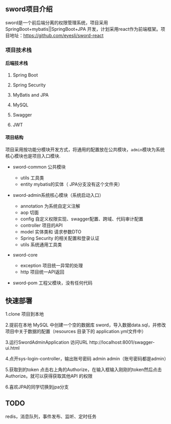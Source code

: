 ## sword项目介绍

sword是一个前后端分离的权限管理系统，项目采用 SpringBoot+mybatis||SpringBoot+JPA 开发，计划采用react作为前端框架。项目地址：https://github.com/eyesli/sword-react

### 项目技术栈

#### 后端技术栈

1. Spring Boot

2. Spring Security

3. MyBatis and JPA

4. MySQL

5. Swagger

6. JWT
   

#### 项目结构

项目采用按功能分模块开发方式，将通用的配置放在公共模块，`admin`模块为系统核心模块也是项目入口模块.

- sword-common 公共模块
  - utils 工具类
  - entity mybatis的实体（ JPA分支没有这个文件夹）


- sword-admin系统核心模块（系统启动入口）

  - annotation 为系统自定义注解
  - aop 切面
  - config 自定义权限实现、swagger配置、跨域、代码审计配置
  - controller 项目的API
  - model 实体类和 请求参数DTO
  - Spring Security 的相关配置和登录认证
  - utils 系统通用工具类
- sword-core

  -	exception 项目统一异常的处理
  - http 项目统一API返回
- sword-pom 工程父模块，没有任何代码

  

## 快速部署

1.clone 项目到本地

2.提前在本地 MySQL 中创建一个空的数据库 sword，导入数据data.sql，并修改项目中关于数据的配置（resources 目录下的 application.yml文件中）

3.运行SwordAdminApplication  访问URL http://localhost:8001/swagger-ui.html

4.点开sys-login-controller，输出账号密码  admin admin（账号密码都是admin）

5.获取到的token 点击右上角的Authorize，在输入框输入刚刚的token然后点击Authorize。就可以获得获取其他API 的权限

6.喜欢JPA的同学切换到jpa分支



## TODO

redis，消息队列，事件发布、监听、定时任务
